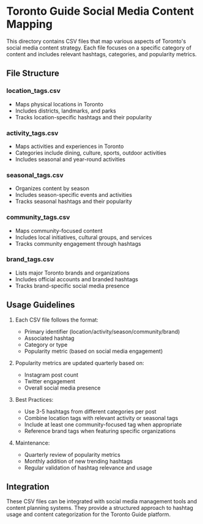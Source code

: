 # Toronto Guide Social Media Content Mapping

This directory contains CSV files that map various aspects of Toronto's social media content strategy. Each file focuses on a specific category of content and includes relevant hashtags, categories, and popularity metrics.

## File Structure

### location_tags.csv
- Maps physical locations in Toronto
- Includes districts, landmarks, and parks
- Tracks location-specific hashtags and their popularity

### activity_tags.csv
- Maps activities and experiences in Toronto
- Categories include dining, culture, sports, outdoor activities
- Includes seasonal and year-round activities

### seasonal_tags.csv
- Organizes content by season
- Includes season-specific events and activities
- Tracks seasonal hashtags and their popularity

### community_tags.csv
- Maps community-focused content
- Includes local initiatives, cultural groups, and services
- Tracks community engagement through hashtags

### brand_tags.csv
- Lists major Toronto brands and organizations
- Includes official accounts and branded hashtags
- Tracks brand-specific social media presence

## Usage Guidelines

1. Each CSV file follows the format:
   - Primary identifier (location/activity/season/community/brand)
   - Associated hashtag
   - Category or type
   - Popularity metric (based on social media engagement)

2. Popularity metrics are updated quarterly based on:
   - Instagram post count
   - Twitter engagement
   - Overall social media presence

3. Best Practices:
   - Use 3-5 hashtags from different categories per post
   - Combine location tags with relevant activity or seasonal tags
   - Include at least one community-focused tag when appropriate
   - Reference brand tags when featuring specific organizations

4. Maintenance:
   - Quarterly review of popularity metrics
   - Monthly addition of new trending hashtags
   - Regular validation of hashtag relevance and usage

## Integration

These CSV files can be integrated with social media management tools and content planning systems. They provide a structured approach to hashtag usage and content categorization for the Toronto Guide platform. 